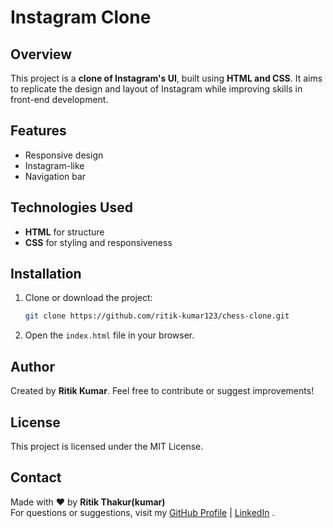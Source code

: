 # Instagram Clone

## Overview
This project is a **clone of Instagram's UI**, built using **HTML and CSS**. It aims to replicate the design and layout of Instagram while improving skills in front-end development.

## Features
- Responsive design
- Instagram-like 
- Navigation bar 

## Technologies Used
- **HTML** for structure
- **CSS** for styling and responsiveness

## Installation
1. Clone or download the project:
   ```sh
   git clone https://github.com/ritik-kumar123/chess-clone.git
   
2. Open the `index.html` file in your browser.

## Author
Created by **Ritik Kumar**. Feel free to contribute or suggest improvements!

## License
This project is licensed under the MIT License.

  ## Contact
Made with ❤️ by **Ritik Thakur(kumar)**  
For questions or suggestions, visit my [GitHub Profile](https://github.com/ritik-kumar123) | [LinkedIn](https://linkedin.com/in/ritik-kumar123) 
 .


